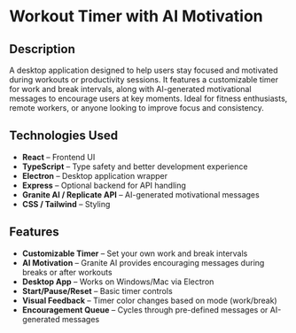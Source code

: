 # Workout Timer with AI Motivation

## Description
A desktop application designed to help users stay focused and motivated during workouts or productivity sessions. It features a customizable timer for work and break intervals, along with AI-generated motivational messages to encourage users at key moments. Ideal for fitness enthusiasts, remote workers, or anyone looking to improve focus and consistency.

## Technologies Used
- **React** – Frontend UI
- **TypeScript** – Type safety and better development experience
- **Electron** – Desktop application wrapper
- **Express** – Optional backend for API handling
- **Granite AI / Replicate API** – AI-generated motivational messages
- **CSS / Tailwind** – Styling

## Features
- **Customizable Timer** – Set your own work and break intervals
- **AI Motivation** – Granite AI provides encouraging messages during breaks or after workouts
- **Desktop App** – Works on Windows/Mac via Electron
- **Start/Pause/Reset** – Basic timer controls
- **Visual Feedback** – Timer color changes based on mode (work/break)
- **Encouragement Queue** – Cycles through pre-defined messages or AI-generated messages
